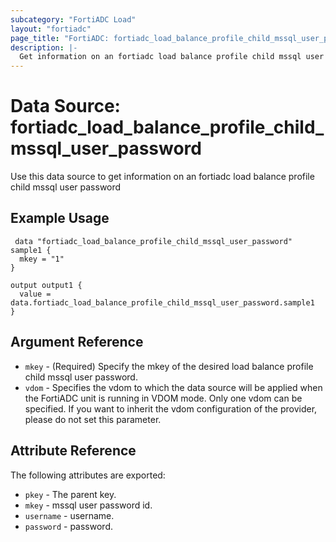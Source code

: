 ```yaml
---
subcategory: "FortiADC Load"
layout: "fortiadc"
page_title: "FortiADC: fortiadc_load_balance_profile_child_mssql_user_password"
description: |-
  Get information on an fortiadc load balance profile child mssql user password
---
```


# Data Source: fortiadc_load_balance_profile_child_mssql_user_password
Use this data source to get information on an fortiadc load balance profile child mssql user password

## Example Usage

```hcl
 data "fortiadc_load_balance_profile_child_mssql_user_password" sample1 {
  mkey = "1"
}

output output1 {
  value = data.fortiadc_load_balance_profile_child_mssql_user_password.sample1
}
```

## Argument Reference
* `mkey` - (Required) Specify the mkey of the desired  load balance profile child mssql user password.
* `vdom` - Specifies the vdom to which the data source will be applied when the FortiADC unit is running in VDOM mode. Only one vdom can be specified. If you want to inherit the vdom configuration of the provider, please do not set this parameter.


## Attribute Reference

The following attributes are exported:

* `pkey` - The parent key.
* `mkey` - mssql user password id.
* `username` - username. 
* `password` - password. 

